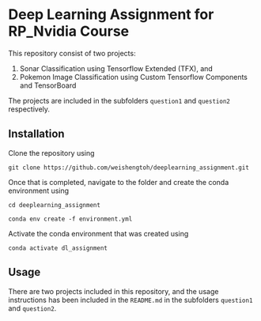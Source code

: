 # Deep Learning Assignment for RP_Nvidia Course

This repository consist of two projects:
1. Sonar Classification using Tensorflow Extended (TFX), and 
2. Pokemon Image Classification using Custom Tensorflow Components and TensorBoard

The projects are included in the subfolders `question1` and `question2` respectively.  

## Installation  

Clone the repository using 

```shell
git clone https://github.com/weishengtoh/deeplearning_assignment.git  
```

Once that is completed, navigate to the folder and create the conda environment using  

```shell
cd deeplearning_assignment
```

```shell
conda env create -f environment.yml
```

Activate the conda environment that was created using

```shell
conda activate dl_assignment
```

## Usage 

There are two projects included in this repository, and the usage instructions has been included in the `README.md` in the subfolders `question1` and `question2`.  

